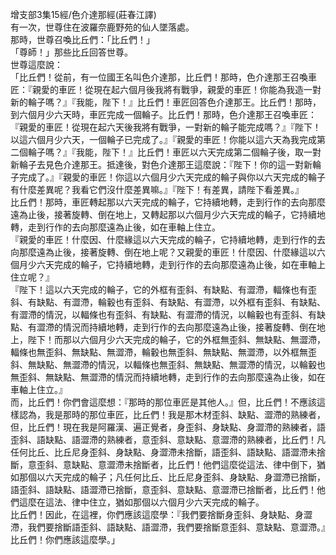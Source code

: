 增支部3集15經/色介達那經(莊春江譯)  
有一次，世尊住在波羅奈鹿野苑的仙人墜落處。  
那時，世尊召喚比丘們：「比丘們！」  
「尊師！」那些比丘回答世尊。  
世尊這麼說：  
「比丘們！從前，有一位國王名叫色介達那，比丘們！那時，色介達那王召喚車匠：『親愛的車匠！從現在起六個月後我將有戰爭，親愛的車匠！你能為我造一對新的輪子嗎？』『我能，陛下！』比丘們！車匠回答色介達那王。比丘們！那時，到六個月少六天時，車匠完成一個輪子。比丘們！那時，色介達那王召喚車匠：『親愛的車匠！從現在起六天後我將有戰爭，一對新的輪子能完成嗎？』『陛下！以這六個月少六天，一個輪子已完成了。』『親愛的車匠！你能以這六天為我完成第二個輪子嗎？』『我能，陛下！』比丘們！車匠以六天完成第二個輪子後，取一對新輪子去見色介達那王。抵達後，對色介達那王這麼說：『陛下！你的這一對新輪子完成了。』『親愛的車匠！你這以六個月少六天完成的輪子與你以六天完成的輪子有什麼差異呢？我看它們沒什麼差異嘛。』『陛下！有差異，請陛下看差異。』  
比丘們！那時，車匠轉起那以六天完成的輪子，它持續地轉，走到行作的去向那麼遠為止後，接著旋轉、倒在地上，又轉起那以六個月少六天完成的輪子，它持續地轉，走到行作的去向那麼遠為止後，如在車軸上住立。  
『親愛的車匠！什麼因、什麼緣這以六天完成的輪子，它持續地轉，走到行作的去向那麼遠為止後，接著旋轉、倒在地上呢？又親愛的車匠！什麼因、什麼緣這以六個月少六天完成的輪子，它持續地轉，走到行作的去向那麼遠為止後，如在車軸上住立呢？』  
『陛下！這以六天完成的輪子，它的外框有歪斜、有缺點、有澀滯，輻條也有歪斜、有缺點、有澀滯，輪轂也有歪斜、有缺點、有澀滯，以外框有歪斜、有缺點、有澀滯的情況，以輻條也有歪斜、有缺點、有澀滯的情況，以輪轂也有歪斜、有缺點、有澀滯的情況而持續地轉，走到行作的去向那麼遠為止後，接著旋轉、倒在地上，陛下！而那以六個月少六天完成的輪子，它的外框無歪斜、無缺點、無澀滯，輻條也無歪斜、無缺點、無澀滯，輪轂也無歪斜、無缺點、無澀滯，以外框無歪斜、無缺點、無澀滯的情況，以輻條也無歪斜、無缺點、無澀滯的情況，以輪轂也無歪斜、無缺點、無澀滯的情況而持續地轉，走到行作的去向那麼遠為止後，如在車軸上住立。』  
而，比丘們！你們會這麼想：『那時的那位車匠是其他人。』但，比丘們！不應該這樣認為，我是那時的那位車匠，比丘們！我是那木材歪斜、缺點、澀滯的熟練者，但，比丘們！現在我是阿羅漢、遍正覺者，身歪斜、身缺點、身澀滯的熟練者，語歪斜、語缺點、語澀滯的熟練者，意歪斜、意缺點、意澀滯的熟練者，比丘們！凡任何比丘、比丘尼身歪斜、身缺點、身澀滯未捨斷，語歪斜、語缺點、語澀滯未捨斷，意歪斜、意缺點、意澀滯未捨斷者，比丘們！他們這麼從這法、律中倒下，猶如那個以六天完成的輪子；凡任何比丘、比丘尼身歪斜、身缺點、身澀滯已捨斷，語歪斜、語缺點、語澀滯已捨斷，意歪斜、意缺點、意澀滯已捨斷者，比丘們！他們這麼在這法、律中住立，猶如那個以六個月少六天完成的輪子。  
比丘們！因此，在這裡，你們應該這麼學：『我們要捨斷身歪斜、身缺點、身澀滯，我們要捨斷語歪斜、語缺點、語澀滯，我們要捨斷意歪斜、意缺點、意澀滯。』比丘們！你們應該這麼學。」  
  
  
